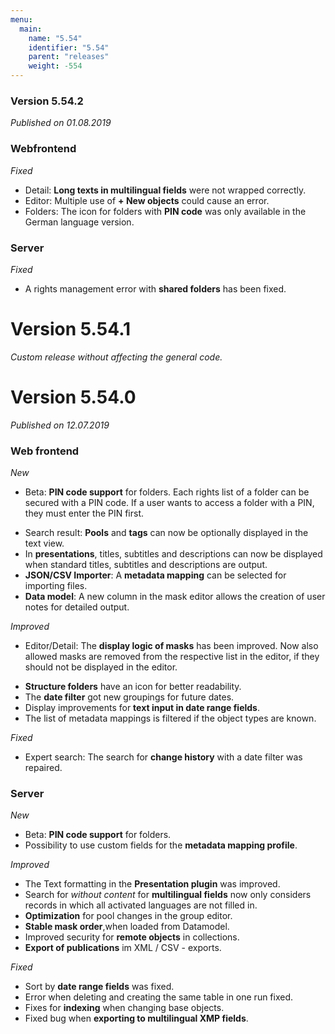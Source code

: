 ```yaml
---
menu:
  main:
    name: "5.54"
    identifier: "5.54"
    parent: "releases"
    weight: -554
---
```


### Version 5.54.2

*Published on 01.08.2019*

### Webfrontend

*Fixed*

- Detail: **Long texts in multilingual fields** were not wrapped correctly.
- Editor: Multiple use of **+ New objects** could cause an error.
- Folders: The icon for folders with **PIN code** was only available in the German language version.

### Server

*Fixed*

- A rights management error with **shared folders** has been fixed.

# Version 5.54.1

*Custom release without affecting the general code.*

# Version 5.54.0

*Published on 12.07.2019*

### Web frontend

*New*

* Beta: **PIN code support** for folders. Each rights list of a folder can be secured with a PIN code. If a user wants to access a folder with a PIN, they must enter the PIN first.
- Search result: **Pools** and **tags** can now be optionally displayed in the text view.
- In **presentations**, titles, subtitles and descriptions can now be displayed when standard titles, subtitles and descriptions are output.
- **JSON/CSV Importer**: A **metadata mapping** can be selected for importing files.
- **Data model**: A new column in the mask editor allows the creation of user notes for detailed output.

*Improved*

* Editor/Detail: The **display logic of masks** has been improved. Now also allowed masks are removed from the respective list in the editor, if they should not be displayed in the editor.
- **Structure folders** have an icon for better readability.
- The **date filter** got new groupings for future dates.
- Display improvements for **text input in date range fields**.
- The list of metadata mappings is filtered if the object types are known. 

*Fixed*

* Expert search: The search for **change history** with a date filter was repaired.

<h3>Server</h3

*New*

- Beta: **PIN code support** for folders.
- Possibility to use custom fields for the **metadata mapping profile**.

*Improved*

- The Text formatting in the **Presentation plugin** was improved.
- Search for *without content* for **multilingual fields** now only considers records in which all activated languages are not filled in.
- **Optimization** for pool changes in the group editor.
- **Stable mask order**,when loaded from Datamodel. 
- Improved security for **remote objects** in collections.
- **Export of publications** im XML / CSV - exports.

*Fixed*

- Sort by **date range fields** was fixed.
- Error when deleting and creating the same table in one run fixed.
- Fixes for **indexing** when changing base objects.
- Fixed bug when **exporting to multilingual XMP fields**.